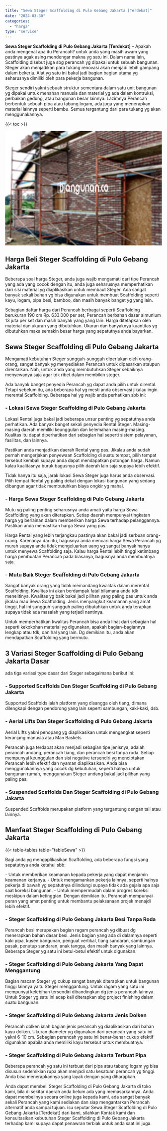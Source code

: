 ```yaml
---
title: "Sewa Steger Scaffolding di Pulo Gebang Jakarta [Terdekat]"
date: "2024-03-30"
categories: 
  - "harga"
type: "service"
---
```


**Sewa Steger Scaffolding di Pulo Gebang Jakarta \[Terdekat\]** – Apakah anda mengenal apa itu Perancah? untuk anda yang masih awam yang pastinya agak asing mendengar makna yg satu ini. Dalam nama lain, Scaffolding disebut juga sbg perancah yg dipakai untuk sebuah bangunan. Steger akan menjadikan para tukang renovasi akan menjadi lebih gampang dalam bekerja. Alat yg satu ini bakal jadi bagian bagian utama yg seharusnya dimiliki oleh para pekerja bangunan.

Steger sendiri yakni sebuah struktur sementara dalam satu unit bangunan yg dipakai untuk menahan manusia dan material yg ada dalam kontruksi, perbaikan gedung, atau bangunan besar lainnya. Lazimnya Perancah berbentuk sebuah pipa atau tabung logam, ada juga yang menerapkan material lainnya seperti bambu. Semua tergantung dari para tukang yg akan menggunakannya.

{{< toc >}}

![Sewa Steger Scaffolding di Pulo Gebang Jakarta [Terdekat]](/images/sewa-scaffolding-steger-20.png)

## Harga Beli Steger Scaffolding di Pulo Gebang Jakarta

Beberapa soal harga Steger, anda juga wajib mengamati dari tipe Perancah yang ada yang cocok dengan itu, anda juga seharusnya memperhatikan dari sisi material yg diaplikasikan untuk membaut Steger. Ada sangat banyak sekali bahan yg bisa digunakan untuk membuat Scaffolding seperti kayu, logam, pipa besi, bamboo, dan masih banyak banget yg yang lain.

Sebagian daftar harga dari Perancah berbagai seperti Scaffolding berukuran 190 cm Rp. 633.000 per set, Perancah berbahan dasar almunium 13 juta per set dan masih banyak yang yang lain. Harga ditetapkan oleh material dan ukuran yang dibutuhkan. Ukuran dan banyaknya kuantitas yg dibutuhkan maka semakin besar harga yang sepatutnya anda bayarkan.

## Sewa Steger Scaffolding di Pulo Gebang Jakarta

Mengamati kebutuhan Steger sungguh-sungguh diperlukan oleh orang-orang, sangat banyak yg menyediakan Perancah untuk dipasarkan ataupun direntalkan. Nah, untuk anda yang membutuhkan Steger sebaiknya menyewanya saja agar tdk ribet dalam membikin steger.

Ada banyak banget penyedia Perancah yg dapat anda pilih untuk dirental. Tetapi sebelum itu, ada beberapa hal yg mesti anda observasi jikalau ingin merental Scaffolding. Beberapa hal yg wajib anda perhatikan sbb ini:

### \- Lokasi Sewa Steger Scaffolding di Pulo Gebang Jakarta

Lokasi Rental juga bakal jadi beberapa unsur penting yg sepatutnya anda perhatikan. Ada banyak banget sekali penyedia Rental Steger. Masing-masing daerah memiliki keunggulan dan kelemahan masing-masing. Kualitas itu dapat diperhatikan dari sebagian hal seperti sistem pelayanan, fasilitas, dan lainnya.

Pastikan anda menjadikan daerah Rental yang pas. Jikalau anda sudah pernah mengerjakan penyewaan Scaffolding di suatu tempat, pilih tempat tersebut kembali supaya anda dapat mendapatkan potongan harga. Namun kalau kualitasnya buruk bagusnya pilih daerah lain saja supaya lebih efektif.

Tidak hanya itu saja, jarak lokasi Sewa Steger juga harus anda observasi. Pilih tempat Rental yg paling dekat dengan lokasi bangunan yang sedang dibangun agar tidak membutuhkan biaya ongkir yg mahal.

### \- Harga Sewa Steger Scaffolding di Pulo Gebang Jakarta

Mutu yg paling penting seharusnya anda amati yaitu harga Sewa Scaffolding yang akan diterapkan. Setiap daerah mempunyai tingkatan harga yg berlainan dalam memberikan harga Sewa terhadap pelanggannya. Pastikan anda memastikan harga Sewa yang pas.

Harga Rental yang lebih terjangkau pastinya akan bakal jadi serbuan orang-orang. Karenanya dari itu, bagusnya anda mencari harga Sewa Perancah yg murah supaya anda tidak mengeluarkan uang yg sangat banyak hanya untuk menyewa Scaffolding saja. Kalau harga Rental lebih tinggi ketimbang harga pembuatan Perancah pada biasanya, bagusnya anda membuatnya saja.

### \- Mutu Baik Steger Scaffolding di Pulo Gebang Jakarta

Sangat banyak orang yang tidak memandang kwalitas dalam merental Scaffolding. Kwalitas ini akan berdampak fatal bilamana anda tdk menelitinya. Kwalitas yg baik bakal jadi pilihan yang paling pas untuk anda jikalau mau Sewa Scaffolding. Jenis menyangkut keamanan yang amat tinggi, hal ini sungguh-sungguh paling dibutuhkan untuk anda terapkan supaya tidak ada masalah yang terjadi nantinya.

Untuk memperhatikan kwalitas Perancah bisa anda lihat dari sebagian hal seperti kekokohan material yg digunakan, apakah bagian-bagiannya lengkap atau tdk, dan hal yang lain. Dg demikian itu, anda akan mendapatkan Scaffolding yang bermutu.

## 3 Variasi Steger Scaffolding di Pulo Gebang Jakarta Dasar

ada tiga variasi type dasar dari Steger sebagaimana berikut ini:

### \- Supported Scaffolds Dan Steger Scaffolding di Pulo Gebang Jakarta

Supported Scaffolds ialah platform yang disangga oleh tiang, dimana dilengkapi dengan pendorong yang lain seperti sambungan, kaki-kaki, dsb.

### \- Aerial Lifts Dan Steger Scaffolding di Pulo Gebang Jakarta

Aerial Lifts yakni penopang yg diaplikasikan untuk mengangkat seperti keranjang manusia atau Man Baskets

Perancah juga terdapat akan menjadi sebagian tipe jenisnya, adalah perancah andang, perancah tiang, dan perancah besi tanpa roda. Setiap mempunyai keunggulan dan sisi negative tersendiri yg menciptakan Perancah lebih efektif dan nyaman diaplikasikan. Anda bisa menggunakannya yang cocok dg kebutuhan, seperti halnya untuk bangunan rumah, menggunakan Steger andang bakal jadi pilihan yang paling pas.

### \- Suspended Scaffolds Dan Steger Scaffolding di Pulo Gebang Jakarta

Suspended Scaffolds merupakan platform yang tergantung dengan tali atau lainnya.

## Manfaat Steger Scaffolding di Pulo Gebang Jakarta

{{< table-tables table="tableSewa" >}}

Bagi anda yg mengaplikasikan Scaffolding, ada beberapa fungsi yang sepatutnya anda ketahui sbb:

\- Untuk memberikan keamanan kepada pekerja yang dapat menjamin keamanan kerjanya. - Untuk mengamankan pekerja lainnya, seperti halnya pekerja di bawah yg sepatutnya dilindungi supaya tidak ada gejala apa saja saat koreksi bangunan. - Untuk mempermudah dalam progres koreksi meskipun dalam ketinggian. Dengan demikian itu, Perancah mempunyai peran yang amat penting untuk membantu pelaksanaan projek menajdi lebih efektif.

### \- Steger Scaffolding di Pulo Gebang Jakarta Besi Tanpa Roda

Perancah besi merupakan bagian ragam perancah yg dibuat dg menerapkan bahan dasar besi. Jenis bagian yang ada di dalamnya seperti kaki pipa, kusen bangunan, penguat vertikal, tiang sandaran, sambungan pasak, penutup sandaran, anak tangga, dan masih banyak yang lainnya. Beberapa Steger yg satu ini betul-betul efektif untuk digunakan.

### \- Steger Scaffolding di Pulo Gebang Jakarta Yang Dapat Menggantung

Bagian macam Steger yg cukup sangat banyak diterapkan untuk bangunan tinggi lainnya yaitu Steger menggantung. Untuk ragam yang satu ini mempunyai kelebihan tersendiri dibandingkan dg jenis perancah lainnya. Untuk Steger yg satu ini acap kali diterapkan sbg project finishing dalam suatu bangunan.

### \- Steger Scaffolding di Pulo Gebang Jakarta Jenis Dolken

Perancah dolken ialah bagian jenis perancah yg diaplikasikan dari bahan kayu dolken. Ukuran diameter yg digunakan dari perancah yang satu ini yakni 6-10 cm. Sebagian perancah yg satu ini benar-benar cukup efektif digunakan apabila anda memiliki kayu tersebut untuk membuatnya.

### \- Steger Scaffolding di Pulo Gebang Jakarta Terbuat Pipa

Beberapa perancah yg satu ini terbuat dari pipa atau tabung logam yg bisa disusun sedemikian rupa akan menjadi satu kesatuan perancah yg tinggi. Anda bisa menerapkannya yang layak dengan yang diharapkan.

Anda dapat membeli Steger Scaffolding di Pulo Gebang Jakarta di toko kami, bila di sekitar daerah anda belum ada yang memasarkannya. Anda dapat membelinya secara online juga kepada kami, ada sangat banyak sekali Perancah yang kami sediakan dan siap mengantarkan Perancah alternatif anda sampai tujuan. isu seputar Sewa Steger Scaffolding di Pulo Gebang Jakarta \[Terdekat\] dari kami, silahkan Kontak kami dan konsultasikan kebutuhan Steger Scaffolding di Pulo Gebang Jakarta terhadap kami supaya dapat penawran terbiak untuk anda saat ini juga.
